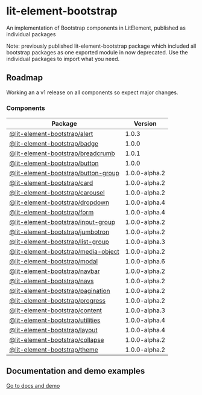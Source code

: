 # lit-element-bootstrap

An implementation of Bootstrap components in LitElement, published as individual packages

Note: previously published lit-element-bootstrap package which included all bootstrap packages as one exported module in now deprecated. Use the individual packages to import what you need.

## Roadmap

Working an a v1 release on all components so expect major changes.

### Components

Package | Version |
--- | --- |
[@lit-element-bootstrap/alert](https://www.npmjs.com/package/@lit-element-bootstrap/alert) | 1.0.3 |
[@lit-element-bootstrap/badge](https://www.npmjs.com/package/@lit-element-bootstrap/badge) | 1.0.0 |
[@lit-element-bootstrap/breadcrumb](https://www.npmjs.com/package/@lit-element-bootstrap/breadcrumb) | 1.0.1 |
[@lit-element-bootstrap/button](https://www.npmjs.com/package/@lit-element-bootstrap/button) | 1.0.0 |
[@lit-element-bootstrap/button-group](https://www.npmjs.com/package/@lit-element-bootstrap/button-group) | 1.0.0-alpha.2 |
[@lit-element-bootstrap/card](https://www.npmjs.com/package/@lit-element-bootstrap/card) | 1.0.0-alpha.2 |
[@lit-element-bootstrap/carousel](https://www.npmjs.com/package/@lit-element-bootstrap/carousel) | 1.0.0-alpha.2 |
[@lit-element-bootstrap/dropdown](https://www.npmjs.com/package/@lit-element-bootstrap/dropdown) | 1.0.0-alpha.4 |
[@lit-element-bootstrap/form](https://www.npmjs.com/package/@lit-element-bootstrap/form) | 1.0.0-alpha.4 |
[@lit-element-bootstrap/input-group](https://www.npmjs.com/package/@lit-element-bootstrap/input-group) | 1.0.0-alpha.2 |
[@lit-element-bootstrap/jumbotron](https://www.npmjs.com/package/@lit-element-bootstrap/jumbotron) | 1.0.0-alpha.2 |
[@lit-element-bootstrap/list-group](https://www.npmjs.com/package/@lit-element-bootstrap/list-group) | 1.0.0-alpha.3 |
[@lit-element-bootstrap/media-object](https://www.npmjs.com/package/@lit-element-bootstrap/media-object) | 1.0.0-alpha.2 |
[@lit-element-bootstrap/modal](https://www.npmjs.com/package/@lit-element-bootstrap/modal) | 1.0.0-alpha.6 |
[@lit-element-bootstrap/navbar](https://www.npmjs.com/package/@lit-element-bootstrap/navbar) | 1.0.0-alpha.2 |
[@lit-element-bootstrap/navs](https://www.npmjs.com/package/@lit-element-bootstrap/navs) | 1.0.0-alpha.2 |
[@lit-element-bootstrap/pagination](https://www.npmjs.com/package/@lit-element-bootstrap/pagination) | 1.0.0-alpha.2 |
[@lit-element-bootstrap/progress](https://www.npmjs.com/package/@lit-element-bootstrap/progress) | 1.0.0-alpha.2 |
[@lit-element-bootstrap/content](https://www.npmjs.com/package/@lit-element-bootstrap/content) | 1.0.0-alpha.3 |
[@lit-element-bootstrap/utilities](https://www.npmjs.com/package/@lit-element-bootstrap/utilities) | 1.0.0-alpha.4 |
[@lit-element-bootstrap/layout](https://www.npmjs.com/package/@lit-element-bootstrap/layout) | 1.0.0-alpha.4 |
[@lit-element-bootstrap/collapse](https://www.npmjs.com/package/@lit-element-bootstrap/collapse) | 1.0.0-alpha.2 |
[@lit-element-bootstrap/theme](https://www.npmjs.com/package/@lit-element-bootstrap/theme) | 1.0.0-alpha.2 |

## Documentation and demo examples

[Go to docs and demo](https://lit-element-bootstrap.dev)

